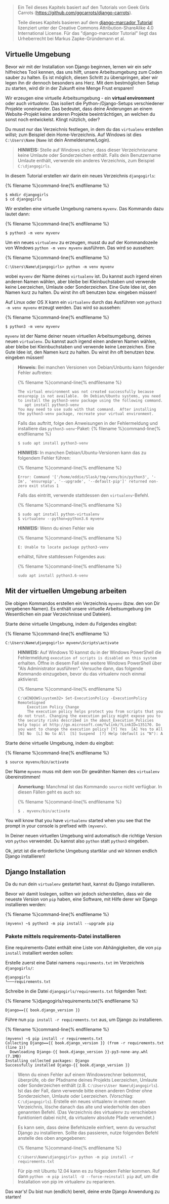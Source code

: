 > Ein Teil dieses Kapitels basiert auf den Tutorials von Geek Girls Carrots (https://github.com/ggcarrots/django-carrots).
> 
> Teile dieses Kapitels basieren auf dem [django-marcador Tutorial](http://django-marcador.keimlink.de/) lizenziert unter der Creative Commons Attribution-ShareAlike 4.0 International License. Für das "django-marcador Tutorial" liegt das Urheberrecht bei Markus Zapke-Gründemann et al.

## Virtuelle Umgebung

Bevor wir mit der Installation von Django beginnen, lernen wir ein sehr hilfreiches Tool kennen, das uns hilft, unsere Arbeitsumgebung zum Coden sauber zu halten. Es ist möglich, diesen Schritt zu überspringen, aber wir legen ihn dir dennoch besonders ans Herz. Mit dem bestmöglichen Setup zu starten, wird dir in der Zukunft eine Menge Frust ersparen!

Wir erzeugen eine virtuelle Arbeitsumgebung - ein **virtual environment** oder auch *virtualenv*. Das isoliert die Python-/Django-Setups verschiedener Projekte voneinander. Das bedeutet, dass deine Änderungen an einem Website-Projekt keine anderen Projekte beeinträchtigen, an welchen du sonst noch entwickelst. Klingt nützlich, oder?

Du musst nur das Verzeichnis festlegen, in dem du das `virtualenv` erstellen willst; zum Beispiel dein Home-Verzeichnis. Auf Windows ist dies `C:\Users\Name` (`Name` ist dein Anmeldename/Login).

> **HINWEIS:** Stelle auf Windows sicher, dass dieser Verzeichnisname keine Umlaute oder Sonderzeichen enthält. Falls dein Benutzername Umlaute enthält, verwende ein anderes Verzeichnis, zum Beispiel `C:\djangogirls`.

In diesem Tutorial erstellen wir darin ein neues Verzeichnis `djangogirls`:

{% filename %}command-line{% endfilename %}

    $ mkdir djangogirls
    $ cd djangogirls
    

Wir erstellen eine virtuelle Umgebung namens `myvenv`. Das Kommando dazu lautet dann:

{% filename %}command-line{% endfilename %}

    $ python3 -m venv myvenv
    

<!--sec data-title="Virtual environment: Windows" data-id="virtualenv_installation_windows"
data-collapse=true ces-->

Um ein neues `virtualenv` zu erzeugen, musst du auf der Kommandozeile von Windows `python -m venv myvenv` ausführen. Das wird so aussehen:

{% filename %}command-line{% endfilename %}

    C:\Users\Name\djangogirls> python -m venv myvenv
    

wobei `myvenv` der Name deines `virtualenv` ist. Du kannst auch irgend einen anderen Namen wählen, aber bleibe bei Kleinbuchstaben und verwende keine Leerzeichen, Umlaute oder Sonderzeichen. Eine Gute Idee ist, den Namen kurz zu halten. Du wirst ihn oft benutzen bzw. eingeben müssen!

<!--endsec-->

<!--sec data-title="Virtual environment: Linux and OS X" data-id="virtualenv_installation_linuxosx"
data-collapse=true ces-->

Auf Linux oder OS X kann ein `virtualenv` durch das Ausführen von `python3 -m venv myvenv` erzeugt werden. Das wird so aussehen:

{% filename %}command-line{% endfilename %}

    $ python3 -m venv myvenv
    

`myvenv` ist der Name deiner neuen virtuellen Arbeitsumgebung, deines neuen `virtualenv`. Du kannst auch irgend einen anderen Namen wählen, aber bleibe bei Kleinbuchstaben und verwende keine Leerzeichen. Eine Gute Idee ist, den Namen kurz zu halten. Du wirst ihn oft benutzen bzw. eingeben müssen!

> **Hinweis:** Bei manchen Versionen von Debian/Unbuntu kann folgender Fehler auftreten:
> 
> {% filename %}command-line{% endfilename %}
> 
>     The virtual environment was not created successfully because ensurepip is not available.  On Debian/Ubuntu systems, you need to install the python3-venv package using the following command.
>        apt install python3-venv
>     You may need to use sudo with that command.  After installing the python3-venv package, recreate your virtual environment.
>     
> 
> Falls das auftritt, folge den Anweisungen in der Fehlermeldung und installiere das `python3-venv`-Paket: {% filename %}command-line{% endfilename %}
> 
>     $ sudo apt install python3-venv
>     
> 
> **HINWEIS:** In manchen Debian/Ubuntu-Versionen kann das zu folgendem Fehler führen:
> 
> {% filename %}command-line{% endfilename %}
> 
>     Error: Command '['/home/eddie/Slask/tmp/venv/bin/python3', '-Im', 'ensurepip', '--upgrade', '--default-pip']' returned non-zero exit status 1
>     
> 
> Falls das eintritt, verwende stattdessen den `virtualenv`-Befehl.
> 
> {% filename %}command-line{% endfilename %}
> 
>     $ sudo apt install python-virtualenv
>     $ virtualenv --python=python3.6 myvenv
>     
> 
> **HINWEIS:** Wenn du einen Fehler wie
> 
> {% filename %}command-line{% endfilename %}
> 
>     E: Unable to locate package python3-venv
>     
> 
> erhältst, führe stattdessen Folgendes aus:
> 
> {% filename %}command-line{% endfilename %}
> 
>     sudo apt install python3.6-venv
>     

<!--endsec-->

## Mit der virtuellen Umgebung arbeiten

Die obigen Kommandos erstellen ein Verzeichnis `myvenv` (bzw. den von Dir vergebenen Namen). Es enthält unsere virtuelle Arbeitsumgebung (im Wesentlichen ein paar Verzeichnisse und Dateien).

<!--sec data-title="Working with virtualenv: Windows" data-id="virtualenv_windows"
data-collapse=true ces-->

Starte deine virtuelle Umgebung, indem du Folgendes eingibst:

{% filename %}command-line{% endfilename %}

    C:\Users\Name\djangogirls> myvenv\Scripts\activate
    

> **HINWEIS:** Auf Windows 10 kannst du in der Windows PowerShell die Fehlermeldung `execution of scripts is disabled on this system` erhalten. Öffne in diesem Fall eine weitere Windows PowerShell über "Als Administrator ausführen". Versuche dann, das folgende Kommando einzugeben, bevor du das virtualenv noch einmal aktivierst:
> 
> {% filename %}command-line{% endfilename %}
> 
>     C:\WINDOWS\system32> Set-ExecutionPolicy -ExecutionPolicy RemoteSigned
>         Execution Policy Change
>         The execution policy helps protect you from scripts that you do not trust. Changing the execution policy might expose you to the security risks described in the about_Execution_Policies help topic at http://go.microsoft.com/fwlink/?LinkID=135170. Do you want to change the execution policy? [Y] Yes  [A] Yes to All  [N] No  [L] No to All  [S] Suspend  [?] Help (default is "N"): A
>     

<!--endsec-->

<!--sec data-title="Working with virtualenv: Linux and OS X" data-id="virtualenv_linuxosx"
data-collapse=true ces-->

Starte deine virtuelle Umgebung, indem du eingibst:

{% filename %}command-line{% endfilename %}

    $ source myvenv/bin/activate
    

Der Name `myvenv` muss mit dem von Dir gewählten Namen des `virtualenv` übereinstimmen!

> **Anmerkung:** Manchmal ist das Kommando `source` nicht verfügbar. In diesen Fällen geht es auch so:
> 
> {% filename %}command-line{% endfilename %}
> 
>     $ . myvenv/bin/activate
>     

<!--endsec-->

You will know that you have `virtualenv` started when you see that the prompt in your console is prefixed with `(myvenv)`.

In Deiner neuen virtuellen Umgebung wird automatisch die richtige Version von `python` verwendet. Du kannst also `python` statt `python3` eingeben.

Ok, jetzt ist die erforderliche Umgebung startklar und wir können endlich Django installieren!

## Django Installation

Da du nun dein `virtualenv` gestartet hast, kannst du Django installieren.

Bevor wir damit loslegen, sollten wir jedoch sicherstellen, dass wir die neueste Version von `pip` haben, eine Software, mit Hilfe derer wir Django installieren werden:

{% filename %}command-line{% endfilename %}

    (myvenv) ~$ python3 -m pip install --upgrade pip
    

### Pakete mittels requirements-Datei installieren

Eine requirements-Datei enthält eine Liste von Abhängigkeiten, die von `pip install` installiert werden sollen:

Erstelle zuerst eine Datei namens `requirements.txt` im Verzeichnis `djangogirls/`:

    djangogirls
    └───requirements.txt
    

Schreibe in die Datei `djangogirls/requirements.txt` folgenden Text:

{% filename %}djangogirls/requirements.txt{% endfilename %}

    Django=={{ book.django_version }}
    

Führe nun `pip install -r requirements.txt` aus, um Django zu installieren.

{% filename %}command-line{% endfilename %}

    (myvenv) ~$ pip install -r requirements.txt
    Collecting Django=={{ book.django_version }} (from -r requirements.txt (line 1))
      Downloading Django-{{ book.django_version }}-py3-none-any.whl (7.1MB)
    Installing collected packages: Django
    Successfully installed Django-{{ book.django_version }}
    

<!--sec data-title="Installing Django: Windows" data-id="django_err_windows"
data-collapse=true ces-->

> Wenn du einen Fehler auf einem Windowsrechner bekommst, überprüfe, ob der Pfadname deines Projekts Leerzeichen, Umlaute oder Sonderzeichen enthält (z.B. `C:\Users\User Name\djangogirls`). Ist das der Fall, dann verwende bitte einen anderen Ordner ohne Sonderzeichen, Umlaute oder Leerzeichen. (Vorschlag: `C:\djangogirls`). Erstelle ein neues virtualenv in einem neuen Verzeichnis, lösche danach das alte und wiederhohle den oben genannten Befehl. (Das Verzeichnis des virtualenv zu verschieben funktioniert dabei nicht, da virtualenv absolute Pfade verwendet.)

<!--endsec-->

<!--sec data-title="Installing Django: Windows 8 and Windows 10" data-id="django_err_windows8and10"
data-collapse=true ces-->

> Es kann sein, dass deine Befehlszeile einfriert, wenn du versuchst Django zu installieren. Sollte das passieren, nutze folgenden Befehl anstelle des oben angegebenen:
> 
> {% filename %}command-line{% endfilename %}
> 
>     C:\Users\Name\djangogirls> python -m pip install -r requirements.txt
>     

<!--endsec-->

<!--sec data-title="Installing Django: Linux" data-id="django_err_linux"
data-collapse=true ces-->

> Für pip mit Ubuntu 12.04 kann es zu folgendem Fehler kommen. Ruf dann `python -m pip install -U --force-reinstall pip` auf, um die Installation von pip im virtualenv zu reparieren.

<!--endsec-->

Das war's! Du bist nun (endlich) bereit, deine erste Django Anwendung zu starten!